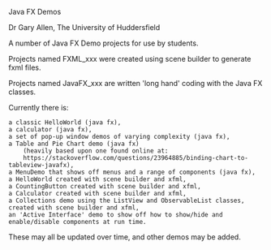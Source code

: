 Java FX Demos

Dr Gary Allen, The University of Huddersfield

A number of Java FX Demo projects for use by students.

Projects named FXML_xxx were created using scene builder to generate fxml files.

Projects named JavaFX_xxx are written 'long hand' coding with the Java FX classes.


Currently there is:

	a classic HelloWorld (java fx),
	a calculator (java fx),
	a set of pop-up window demos of varying complexity (java fx),
	a Table and Pie Chart demo (java fx) 
	    (heavily based upon one found online at:
	    https://stackoverflow.com/questions/23964885/binding-chart-to-tableview-javafx),
    a MenuDemo that shows off menus and a range of components (java fx),
	a HelloWorld created with scene builder and xfml,
	a CountingButton created with scene builder and xfml,
	a Calculator created with scene builder and xfml,
	a Collections demo using the ListView and ObservableList classes, created with scene builder and xfml,
	an 'Active Interface' demo to show off how to show/hide and enable/disable components at run time.

These may all be updated over time, and other demos may be added.


